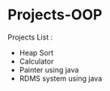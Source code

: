 # Projects-OOP
Projects List :
  - Heap Sort
  - Calculator
  - Painter using java
  - RDMS system using java
